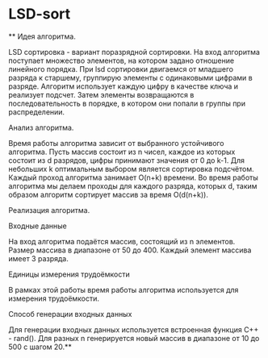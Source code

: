 # LSD-sort 
** Идея алгоритма.

LSD сортировка - вариант поразрядной сортировки. На вход алгоритма поступает множество элементов, на котором задано отношение линейного порядка. При lsd сортировки двигаемся от младшего разряда к старшему, группирую элементы с одинаковыми цифрами в разряде. Алгоритм использует каждую цифру в качестве ключа и реализует подсчет. Затем элементы возвращаются в последовательность в порядке, в котором они попали в группы при распределении.

Анализ алгоритма.

Время работы алгоритма зависит от выбранного устойчивого алгоритма. Пусть массив состоит из n чисел, каждое из которых состоит из d разрядов, цифры принимают значения от 0 до k-1. Для небольших k оптимальным выбором является сортировка подсчётом. Каждый проход алгоритма занимает O(n+k) времени. Во время работы алгоритма мы делаем проходы для каждого разряда, которых d, таким образом алгоритм сортирует массив за время O(d(n+k)).

Реализация алгоритма.

Входные данные

На вход алгоритма подаётся массив, состоящий из n элементов. Размер массива в диапазоне от 50 до 400. Каждый элемент массива имеет 3 разряда.

Единицы измерения трудоёмкости

В рамках этой работы время работы алгоритма используется для измерения трудоёмкости.

Способ генерации входных данных

Для генерации входных данных используется встроенная функция C++ - rand(). Для разных n генерируется новый массив в диапазоне от 10 до 500 с шагом 20.**
